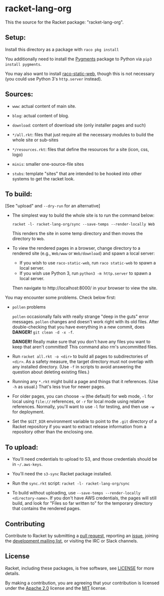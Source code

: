 # racket-lang-org

This the source for the Racket package: "racket-lang-org".

## Setup:

Install this directory as a package with `raco pkg install`

You additionally need to install the [Pygments](https://pygments.org/) package to Python via `pip3 install pygments`.

You may also want to install [raco-static-web](https://github.com/samdphillips/raco-static-web), 
though this is not necessary (you could use Python 3's `http.server` instead).

## Sources:

* `www`: actual content of main site.

* `blog`: actual content of blog.

* `download`: content of download site (only installer pages and such)

* `*/all.rkt`: files that just require all the necessary modules to build
  the whole site or sub-sites

* `*/resources.rkt`: files that define the resources for a site (icon,
  css, logo)

* `minis`: smaller one-source-file sites

* `stubs`: template "sites" that are intended to be hooked into other
  systems to get the racket look.

## To build:

 [See "upload" and `--dry-run` for an alternative]

* The simplest way to build the whole site is to run the command below:

    ```
    racket -l- racket-lang-org/sync --save-temps --render-locally Web
    ```

  This renders the site in some temp directory and then moves the directory to `Web`.
  
* To view the rendered pages in a browser, change directory to a rendered site 
  (e.g., `Web/www` or  `Web/download`) and spawn a local server:

  - If you wish to use `raco-static-web`, run `raco static-web` to spawn a local server.
  - If you wish use Python 3, run `python3 -m http.server` to spawn a local server.
  
  Then navigate to http://localhost:8000/ in your browser to view the site.

You may encounter some problems. Check below first:

* `pollen` problems 

  `pollen` occasionally fails with really strange "deep in the guts"
  error messages. `pollen` changes and doesn't work right with its old
  files. After double-checking that you have everything in a new
  commit, does **DANGER!** `git clean -d -x -f`. 

  **DANGER!** Really make sure that you don't have any files you want
  to keep that aren't committed! This command also rm's uncommitted files. 

* Run `racket all.rkt -o <dir>` to build all pages to subdirectories of
  `<dir>`. As a safety measure, the target directory must not overlap
  with any installed directory. (Use `-f` in scripts to avoid
  answering the question about deleting existing files.)

* Running any `*.rkt` might build a page and things that it
  references. (Use `-h` as usual.) That's less true for newer pages.

* For older pages, you can choose `-w` (the default) for web mode,
  `-l` for local using `file://` references, or `-r` for local mode
  using relative references. Normally, you'll want to use `-l` for
  testing, and then use `-w` for deployment.

* Set the `$GIT_DIR` environment variable to point to the `.git`
  directory of a Racket repository if you want to extract release
  information from a repository other than the enclosing one.

## To upload:

* You'll need credentials to upload to S3, and those credentials
  should be in `~/.aws-keys`.

* You'll need the `s3-sync` Racket package installed.

* Run the `sync.rkt` script: `racket -l- racket-lang-org/sync`

* To build without uploading, use `--save-temps --render-locally <directory-name>`. If you
  don't have AWS credentials, the pages will still build, and look for
  "Files so far written to" for the temporary directory that contains
  the rendered pages.

## Contributing

Contribute to Racket by submitting a [pull request], reporting an
[issue], joining the [development mailing list], or visiting the
IRC or Slack channels.

## License

Racket, including these packages, is free software, see [LICENSE]
for more details.

By making a contribution, you are agreeing that your contribution
is licensed under the [Apache 2.0] license and the [MIT] license.

[MIT]: https://github.com/racket/racket/blob/master/racket/src/LICENSE-MIT.txt
[Apache 2.0]: https://www.apache.org/licenses/LICENSE-2.0.txt
[pull request]: https://github.com/racket/racket-lang-org/pulls
[issue]: https://github.com/racket/racket-lang-org/issues
[development mailing list]: https://lists.racket-lang.org
[LICENSE]: LICENSE
